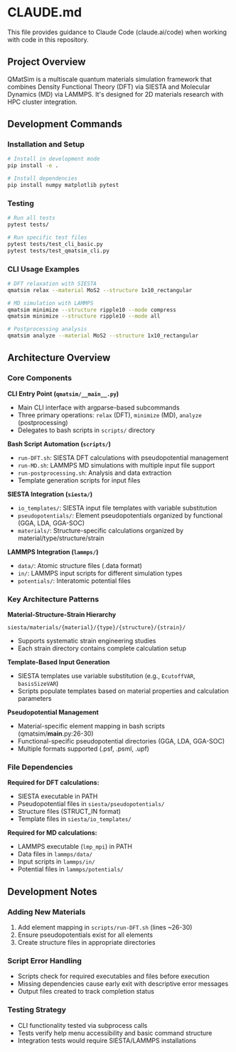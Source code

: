 # CLAUDE.md

This file provides guidance to Claude Code (claude.ai/code) when working with code in this repository.

## Project Overview

QMatSim is a multiscale quantum materials simulation framework that combines Density Functional Theory (DFT) via SIESTA and Molecular Dynamics (MD) via LAMMPS. It's designed for 2D materials research with HPC cluster integration.

## Development Commands

### Installation and Setup
```bash
# Install in development mode
pip install -e .

# Install dependencies
pip install numpy matplotlib pytest
```

### Testing
```bash
# Run all tests
pytest tests/

# Run specific test files
pytest tests/test_cli_basic.py
pytest tests/test_qmatsim_cli.py
```

### CLI Usage Examples
```bash
# DFT relaxation with SIESTA
qmatsim relax --material MoS2 --structure 1x10_rectangular

# MD simulation with LAMMPS
qmatsim minimize --structure ripple10 --mode compress
qmatsim minimize --structure ripple10 --mode all

# Postprocessing analysis
qmatsim analyze --material MoS2 --structure 1x10_rectangular
```

## Architecture Overview

### Core Components

**CLI Entry Point (`qmatsim/__main__.py`)**
- Main CLI interface with argparse-based subcommands
- Three primary operations: `relax` (DFT), `minimize` (MD), `analyze` (postprocessing)
- Delegates to bash scripts in `scripts/` directory

**Bash Script Automation (`scripts/`)**
- `run-DFT.sh`: SIESTA DFT calculations with pseudopotential management
- `run-MD.sh`: LAMMPS MD simulations with multiple input file support
- `run-postprocessing.sh`: Analysis and data extraction
- Template generation scripts for input files

**SIESTA Integration (`siesta/`)**
- `io_templates/`: SIESTA input file templates with variable substitution
- `pseudopotentials/`: Element pseudopotentials organized by functional (GGA, LDA, GGA-SOC)
- `materials/`: Structure-specific calculations organized by material/type/structure/strain

**LAMMPS Integration (`lammps/`)**
- `data/`: Atomic structure files (.data format)
- `in/`: LAMMPS input scripts for different simulation types
- `potentials/`: Interatomic potential files

### Key Architecture Patterns

**Material-Structure-Strain Hierarchy**
```
siesta/materials/{material}/{type}/{structure}/{strain}/
```
- Supports systematic strain engineering studies
- Each strain directory contains complete calculation setup

**Template-Based Input Generation**
- SIESTA templates use variable substitution (e.g., `EcutoffVAR`, `basisSizeVAR`)
- Scripts populate templates based on material properties and calculation parameters

**Pseudopotential Management**
- Material-specific element mapping in bash scripts (qmatsim/__main__.py:26-30)
- Functional-specific pseudopotential directories (GGA, LDA, GGA-SOC)
- Multiple formats supported (.psf, .psml, .upf)

### File Dependencies

**Required for DFT calculations:**
- SIESTA executable in PATH
- Pseudopotential files in `siesta/pseudopotentials/`
- Structure files (STRUCT_IN format)
- Template files in `siesta/io_templates/`

**Required for MD calculations:**
- LAMMPS executable (`lmp_mpi`) in PATH
- Data files in `lammps/data/`
- Input scripts in `lammps/in/`
- Potential files in `lammps/potentials/`

## Development Notes

### Adding New Materials
1. Add element mapping in `scripts/run-DFT.sh` (lines ~26-30)
2. Ensure pseudopotentials exist for all elements
3. Create structure files in appropriate directories

### Script Error Handling
- Scripts check for required executables and files before execution
- Missing dependencies cause early exit with descriptive error messages
- Output files created to track completion status

### Testing Strategy
- CLI functionality tested via subprocess calls
- Tests verify help menu accessibility and basic command structure
- Integration tests would require SIESTA/LAMMPS installations